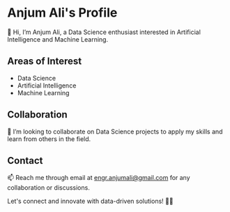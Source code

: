 # Anjum Ali's Profile

👋 Hi, I’m Anjum Ali, a Data Science enthusiast interested in Artificial Intelligence and Machine Learning.

## Areas of Interest
- Data Science
- Artificial Intelligence
- Machine Learning

## Collaboration
💞️ I’m looking to collaborate on Data Science projects to apply my skills and learn from others in the field.

## Contact
📫 Reach me through email at [engr.anjumali@gmail.com](mailto:engr.anjumali@gmail.com) for any collaboration or discussions.

Let's connect and innovate with data-driven solutions! 🚀✨

<!---
anjumali10/anjumali10 is a ✨ special ✨ repository because its `README.md` (this file) appears on your GitHub profile.
You can click the Preview link to take a look at your changes.
--->
